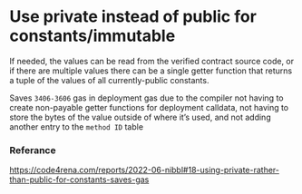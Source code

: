 # Use private instead of public for constants/immutable

If needed, the values can be read from the verified contract source code, or if there are multiple values there can be a single getter function that returns a tuple of the values of all currently-public constants.

Saves `3406-3606` gas in deployment gas due to the compiler not having to create non-payable getter functions for deployment calldata, not having to store the bytes of the value outside of where it’s used, and not adding another entry to the `method ID` table

### Referance

https://code4rena.com/reports/2022-06-nibbl#18-using-private-rather-than-public-for-constants-saves-gas
